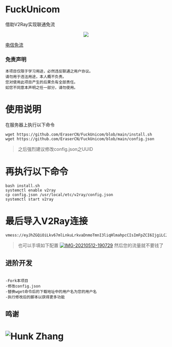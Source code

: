 # FuckUnicom
借助V2Ray实现联通免流

<p align="center">
  <img src="https://i.ibb.co/fFrbnZ8/IMG-20210512-190537.jpg">
</p>


[电信免流](https://github.com/EraserCN/FuckTelecom)
### 免责声明
```
本项目仅限于学习用途，必然违反联通之用户协议。
请勿用于违法用途，本人概不负责。
您对使用此项目产生的后果负有全部责任。
如您不同意本声明之任一部分，请勿使用。
```

# 使用说明
在服务器上执行以下命令
```
wget https://github.com/EraserCN/FuckUnicom/blob/main/install.sh
wget https://github.com/EraserCN/FuckUnicom/blob/main/config.json
```

> 之后强烈建议修改config.json之UUID

# 再执行以下命令

```
bash install.sh
systemctl enable v2ray
cp config.json /usr/local/etc/v2ray/config.json
systemctl start v2ray
```

# 最后导入V2Ray连接

```
vmess://eyJhZGQiOiLkv67mlLnkuLrkvaDnmoTmnI3liqHlmahpcCIsImFpZCI6IjgiLCJob3N0IjoicHVsbC5mcmVlLnZpZGVvLjEwMDEwLmNvbSIsImlkIjoiM2ZkMzUzODEtZDczNC00NTQyLTk1MzEtZjUxZDk0M2U1Y2MwIiwibmV0Ijoid3MiLCJwYXRoIjoiL2dpdGh1YmVyYXNlcmNuIiwicG9ydCI6IjQ0MyIsInBzIjoiZXhhbXBsZSIsInNuaSI6IiIsInRscyI6IiIsInR5cGUiOiJub25lIiwidiI6IjIifQ==
```

> 也可以手填如下配置
<a href="https://ibb.co/grQz4W7"><img src="https://i.ibb.co/grQz4W7/IMG-20210512-190729.jpg" alt="IMG-20210512-190729" border="0"></a>
然后您的流量就不要钱了

## 进阶开发

```

-Fork本项目
-修改config.json
-替换wget命令后的下载地址中的用户名为您的用户名
-执行修改后的脚本以获得更多功能

```

## 鸣谢
# ![Hunk Zhang](https://t.me/hunkzhang)
